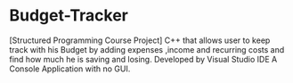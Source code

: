 # Budget-Tracker
[Structured Programming Course Project] C++ that allows user to keep track with his Budget by adding expenses ,income
and recurring costs and find how much he is saving and losing.
Developed by Visual Studio IDE
A Console Application with no GUI.
